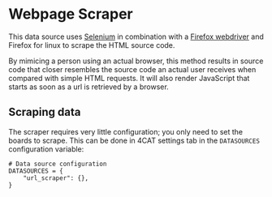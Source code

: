 # Webpage Scraper

This data source uses [Selenium](https://selenium-python.readthedocs.io/) in combination with
a [Firefox webdriver](https://github.com/mozilla/geckodriver/releases) and Firefox for linux
to scrape the HTML source code.

By mimicing a person using an actual browser, this method results in source code that closer
resembles the source code an actual user receives when compared with simple HTML requests. It
will also render JavaScript that starts as soon as a url is retrieved by a browser.

## Scraping data
The scraper requires very little configuration; you only need to set the boards
to scrape. This can be done in 4CAT settings tab in the `DATASOURCES` configuration
variable:

```
# Data source configuration
DATASOURCES = {
	"url_scraper": {},
}
